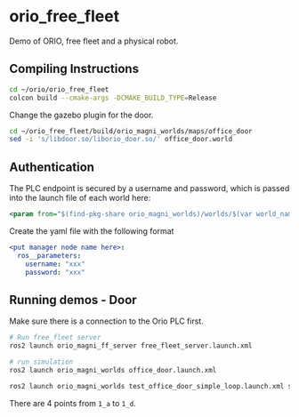 # orio_free_fleet

Demo of ORIO, free fleet and a physical robot.

## Compiling Instructions

```bash
cd ~/orio/orio_free_fleet
colcon build --cmake-args -DCMAKE_BUILD_TYPE=Release
```

Change the gazebo plugin for the door.

```bash
cd ~/orio_free_fleet/build/orio_magni_worlds/maps/office_door
sed -i 's/libdoor.so/liborio_door.so/' office_door.world
```

## Authentication

The PLC endpoint is secured by a username and password, which is passed into the launch file of each world here:

```xml
<param from="$(find-pkg-share orio_magni_worlds)/worlds/$(var world_name)/credentials/http_auth.yaml"/>
```

Create the yaml file with the following format

```yaml
<put manager node name here>:
  ros__parameters:
    username: "xxx"
    password: "xxx"
```

## Running demos - Door

Make sure there is a connection to the Orio PLC first.

```bash
# Run free_fleet server
ros2 launch orio_magni_ff_server free_fleet_server.launch.xml

# run simulation
ros2 launch orio_magni_worlds office_door.launch.xml 

ros2 launch orio_magni_worlds test_office_door_simple_loop.launch.xml start_point:=1_d end_point:=1_a

```

There are 4 points from `1_a` to `1_d`.